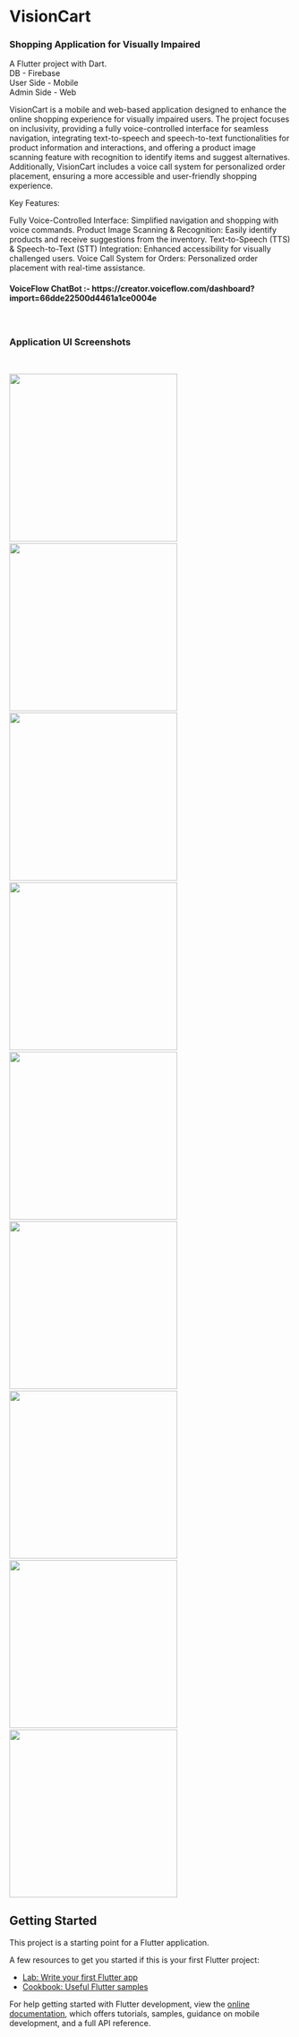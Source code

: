# VisionCart
<h3>Shopping Application for Visually Impaired</h3>

A Flutter project with Dart. <br>
DB - Firebase <br>
User Side - Mobile <br>
Admin Side - Web <br>

VisionCart is a mobile and web-based application designed to enhance the online shopping experience for visually impaired users. The project focuses on inclusivity, providing a fully voice-controlled interface for seamless navigation, integrating text-to-speech and speech-to-text functionalities for product information and interactions, and offering a product image scanning feature with recognition to identify items and suggest alternatives. Additionally, VisionCart includes a voice call system for personalized order placement, ensuring a more accessible and user-friendly shopping experience.

Key Features:

Fully Voice-Controlled Interface: Simplified navigation and shopping with voice commands.
Product Image Scanning & Recognition: Easily identify products and receive suggestions from the inventory.
Text-to-Speech (TTS) & Speech-to-Text (STT) Integration: Enhanced accessibility for visually challenged users.
Voice Call System for Orders: Personalized order placement with real-time assistance. <br>

<h4>VoiceFlow ChatBot :- https://creator.voiceflow.com/dashboard?import=66dde22500d4461a1ce0004e<h4>

<br><h3>Application UI Screenshots</h3><br>

<p><img src="VisionCart Screenshots/Screenshot_1727934946.png" width="300"/>&ensp; &ensp;
<img src="VisionCart Screenshots/Screenshot_1727935000.png" width="300" />&ensp; &ensp;
<img src="VisionCart Screenshots/Screenshot_1727935006.png" width="300" />&ensp; &ensp;
<img src="VisionCart Screenshots/Screenshot_1727935089.png" width="300" />&ensp; &ensp;
<img src="VisionCart Screenshots/Screenshot_1727935054.png" width="300" />&ensp; &ensp;
<img src="VisionCart Screenshots/Screenshot_1727935081.png" width="300" />&ensp; &ensp;
<img src="VisionCart Screenshots/Screenshot 2024-10-03 113205.png" width="300" />&ensp; &ensp;
<img src="VisionCart Screenshots/Screenshot 2024-10-03 113233.png" width="300" />&ensp; &ensp;
<img src="VisionCart Screenshots/Screenshot 2024-10-03 113304.png" width="300" /></p>

## Getting Started

This project is a starting point for a Flutter application.

A few resources to get you started if this is your first Flutter project:

- [Lab: Write your first Flutter app](https://docs.flutter.dev/get-started/codelab)
- [Cookbook: Useful Flutter samples](https://docs.flutter.dev/cookbook)

For help getting started with Flutter development, view the
[online documentation](https://docs.flutter.dev/), which offers tutorials,
samples, guidance on mobile development, and a full API reference.

